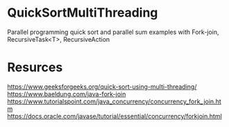 # QuickSortMultiThreading
Parallel programming quick sort and parallel sum examples with Fork-join, RecursiveTask&lt;T>, RecursiveAction

# Resurces
https://www.geeksforgeeks.org/quick-sort-using-multi-threading/  
https://www.baeldung.com/java-fork-join  
https://www.tutorialspoint.com/java_concurrency/concurrency_fork_join.htm  
https://docs.oracle.com/javase/tutorial/essential/concurrency/forkjoin.html  
